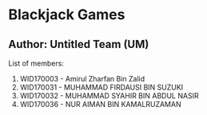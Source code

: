 # Blackjack Games
## Author: Untitled Team (UM)

List of members:
1. WID170003 - Amirul Zharfan Bin Zalid
2. WID170031 - MUHAMMAD FIRDAUSI BIN SUZUKI
3. WID170032 - MUHAMMAD SYAHIR BIN ABDUL NASIR
4. WID170036 - NUR AIMAN BIN KAMALRUZAMAN

